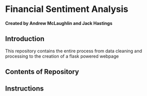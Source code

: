 # Financial Sentiment Analysis 

#### Created by Andrew McLaughlin and Jack Hastings

## Introduction 

This repository contains the entire process from data cleaning and processing to the creation of a flask powered webpage 

## Contents of Repository

## Instructions

